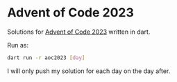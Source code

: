 # Advent of Code 2023

Solutions for [Advent of Code 2023](https://adventofcode.com/2023) written in dart.

Run as:

```bash
dart run -r aoc2023 [day]
```

I will only push my solution for each day on the day after.
